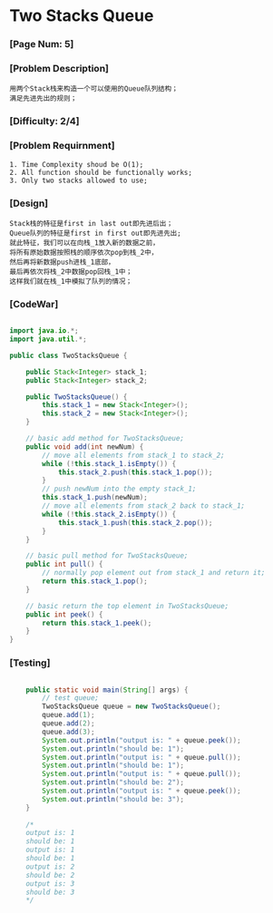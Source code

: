 # Two Stacks Queue

### [Page Num: 5]

### [Problem Description]
	用两个Stack栈来构造一个可以使用的Queue队列结构；
	满足先进先出的规则；

### [Difficulty: 2/4]

### [Problem Requirnment]
	1. Time Complexity shoud be O(1);
	2. All function should be functionally works;
	3. Only two stacks allowed to use;

### [Design]
	Stack栈的特征是first in last out即先进后出；
	Queue队列的特征是first in first out即先进先出;
	就此特征，我们可以在向栈_1放入新的数据之前，
	将所有原始数据按照栈的顺序依次pop到栈_2中，
	然后再将新数据push进栈_1底部，
	最后再依次将栈_2中数据pop回栈_1中；
	这样我们就在栈_1中模拟了队列的情况；

### [CodeWar]

```java

import java.io.*;
import java.util.*;

public class TwoStacksQueue {

	public Stack<Integer> stack_1;
	public Stack<Integer> stack_2;

	public TwoStacksQueue() {
		this.stack_1 = new Stack<Integer>();
		this.stack_2 = new Stack<Integer>();
	}

	// basic add method for TwoStacksQueue;
	public void add(int newNum) {
		// move all elements from stack_1 to stack_2;
		while (!this.stack_1.isEmpty()) {
			this.stack_2.push(this.stack_1.pop());
		}
		// push newNum into the empty stack_1;
		this.stack_1.push(newNum);
		// move all elements from stack_2 back to stack_1;
		while (!this.stack_2.isEmpty()) {
			this.stack_1.push(this.stack_2.pop());
		}
	}

	// basic pull method for TwoStacksQueue;
	public int pull() {
		// normally pop element out from stack_1 and return it;
		return this.stack_1.pop();
	}

	// basic return the top element in TwoStacksQueue;
	public int peek() {
		return this.stack_1.peek();
	}
}

```

### [Testing]

```java

	public static void main(String[] args) {
		// test queue;
		TwoStacksQueue queue = new TwoStacksQueue();
		queue.add(1);
		queue.add(2);
		queue.add(3);
		System.out.println("output is: " + queue.peek());
		System.out.println("should be: 1");
		System.out.println("output is: " + queue.pull());
		System.out.println("should be: 1");
		System.out.println("output is: " + queue.pull());
		System.out.println("should be: 2");
		System.out.println("output is: " + queue.peek());
		System.out.println("should be: 3");
	}
	
	/*
	output is: 1
	should be: 1
	output is: 1
	should be: 1
	output is: 2
	should be: 2
	output is: 3
	should be: 3
	*/

```